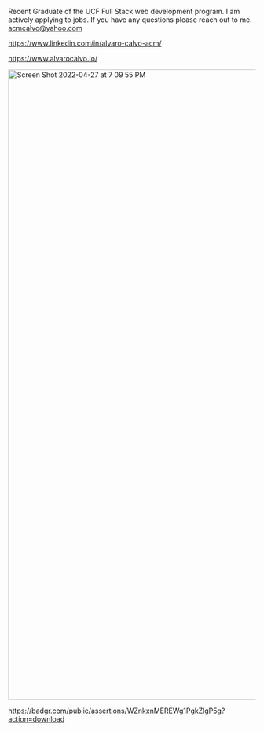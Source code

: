 Recent Graduate of the UCF Full Stack web development program. I am actively applying to jobs. If you have any questions please reach out to me.
acmcalvo@yahoo.com

https://www.linkedin.com/in/alvaro-calvo-acm/

https://www.alvarocalvo.io/

<img width="1281" alt="Screen Shot 2022-04-27 at 7 09 55 PM" src="https://user-images.githubusercontent.com/91921941/165645998-3fcf3bc3-8a2a-482a-a717-9ec9bfd2c3a5.png">


https://badgr.com/public/assertions/WZnkxnMEREWg1PgkZlgP5g?action=download
